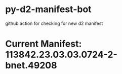 # py-d2-manifest-bot
github action for checking for new d2 manifest

# Current Manifest: 113842.23.03.03.0724-2-bnet.49208